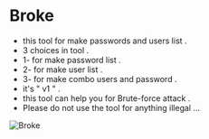 # Broke

* this tool for make passwords and users list .
* 3 choices in tool .
* 1- for make password list . 
* 2- for make user list .
* 3- for make combo users and password . 
* it's " v1 " .
* this tool can help you for Brute-force attack .
* Please do not use the tool for anything illegal ...

![Broke]()
